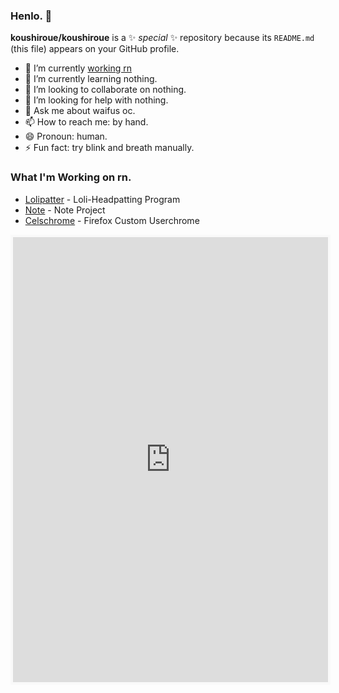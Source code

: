 ### Henlo. 👋

**koushiroue/koushiroue** is a ✨ _special_ ✨ repository because its `README.md` (this file) appears on your GitHub profile.

- 🔭 I’m currently [working rn](#what-im-working-on-rn)
- 🌱 I’m currently learning nothing.
- 👯 I’m looking to collaborate on nothing.
- 🤔 I’m looking for help with nothing.
- 💬 Ask me about waifus oc.
- 📫 How to reach me: by hand.
- 😄 Pronoun: human.
- ⚡ Fun fact: try blink and breath manually.

### What I'm Working on rn.  

- [Lolipatter](github.com/koushiroue/lolpatter) - Loli-Headpatting Program
- [Note](github.com/koushiroue/note) - Note Project
- [Celschrome](github.com/koushiroue/celschrome) - Firefox Custom Userchrome

<iframe src='https://ko-fi.com/celkou/?hidefeed=true&widget=true&embed=true&preview=true' style='border:none;width:100%;padding:4px;background:#f9f9f9;' height='712' title='celkou'></iframe>
